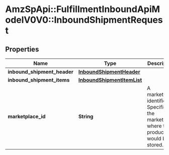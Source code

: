 # AmzSpApi::FulfillmentInboundApiModelV0V0::InboundShipmentRequest

## Properties
Name | Type | Description | Notes
------------ | ------------- | ------------- | -------------
**inbound_shipment_header** | [**InboundShipmentHeader**](InboundShipmentHeader.md) |  | 
**inbound_shipment_items** | [**InboundShipmentItemList**](InboundShipmentItemList.md) |  | 
**marketplace_id** | **String** | A marketplace identifier. Specifies the marketplace where the product would be stored. | 


